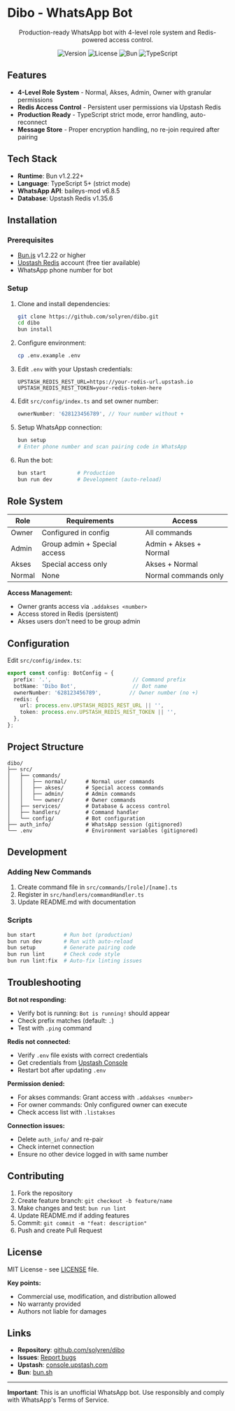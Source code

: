# Dibo - WhatsApp Bot

<div align="center">

Production-ready WhatsApp bot with 4-level role system and Redis-powered access control.

![Version](https://img.shields.io/badge/version-0.0.0-blue.svg)
![License](https://img.shields.io/badge/license-MIT-green.svg)
![Bun](https://img.shields.io/badge/Bun-%3E%3D1.2.22-orange.svg)
![TypeScript](https://img.shields.io/badge/TypeScript-5.0-blue.svg)

</div>

## Features

- **4-Level Role System** - Normal, Akses, Admin, Owner with granular permissions
- **Redis Access Control** - Persistent user permissions via Upstash Redis
- **Production Ready** - TypeScript strict mode, error handling, auto-reconnect
- **Message Store** - Proper encryption handling, no re-join required after pairing

## Tech Stack

- **Runtime**: Bun v1.2.22+
- **Language**: TypeScript 5+ (strict mode)
- **WhatsApp API**: baileys-mod v6.8.5
- **Database**: Upstash Redis v1.35.6

## Installation

### Prerequisites

- [Bun.js](https://bun.sh/docs/installation) v1.2.22 or higher
- [Upstash Redis](https://console.upstash.com/) account (free tier available)
- WhatsApp phone number for bot

### Setup

1. Clone and install dependencies:
   ```bash
   git clone https://github.com/solyren/dibo.git
   cd dibo
   bun install
   ```

2. Configure environment:
   ```bash
   cp .env.example .env
   ```

3. Edit `.env` with your Upstash credentials:
   ```env
   UPSTASH_REDIS_REST_URL=https://your-redis-url.upstash.io
   UPSTASH_REDIS_REST_TOKEN=your-redis-token-here
   ```

4. Edit `src/config/index.ts` and set owner number:
   ```typescript
   ownerNumber: '628123456789', // Your number without +
   ```

5. Setup WhatsApp connection:
   ```bash
   bun setup
   # Enter phone number and scan pairing code in WhatsApp
   ```

6. Run the bot:
   ```bash
   bun start          # Production
   bun run dev        # Development (auto-reload)
   ```

## Role System

| Role | Requirements | Access |
|------|-------------|--------|
| Owner | Configured in config | All commands |
| Admin | Group admin + Special access | Admin + Akses + Normal |
| Akses | Special access only | Akses + Normal |
| Normal | None | Normal commands only |

**Access Management:**
- Owner grants access via `.addakses <number>`
- Access stored in Redis (persistent)
- Akses users don't need to be group admin

## Configuration

Edit `src/config/index.ts`:

```typescript
export const config: BotConfig = {
  prefix: '.',                          // Command prefix
  botName: 'Dibo Bot',                  // Bot name
  ownerNumber: '628123456789',         // Owner number (no +)
  redis: {
    url: process.env.UPSTASH_REDIS_REST_URL || '',
    token: process.env.UPSTASH_REDIS_REST_TOKEN || '',
  },
};
```

## Project Structure

```
dibo/
├── src/
│   ├── commands/
│   │   ├── normal/      # Normal user commands
│   │   ├── akses/       # Special access commands
│   │   ├── admin/       # Admin commands
│   │   └── owner/       # Owner commands
│   ├── services/        # Database & access control
│   ├── handlers/        # Command handler
│   └── config/          # Bot configuration
├── auth_info/           # WhatsApp session (gitignored)
└── .env                 # Environment variables (gitignored)
```

## Development

### Adding New Commands

1. Create command file in `src/commands/[role]/[name].ts`
2. Register in `src/handlers/commandHandler.ts`
3. Update README.md with documentation

### Scripts

```bash
bun start         # Run bot (production)
bun run dev       # Run with auto-reload
bun setup         # Generate pairing code
bun run lint      # Check code style
bun run lint:fix  # Auto-fix linting issues
```

## Troubleshooting

**Bot not responding:**
- Verify bot is running: `Bot is running!` should appear
- Check prefix matches (default: `.`)
- Test with `.ping` command

**Redis not connected:**
- Verify `.env` file exists with correct credentials
- Get credentials from [Upstash Console](https://console.upstash.com/)
- Restart bot after updating `.env`

**Permission denied:**
- For akses commands: Grant access with `.addakses <number>`
- For owner commands: Only configured owner can execute
- Check access list with `.listakses`

**Connection issues:**
- Delete `auth_info/` and re-pair
- Check internet connection
- Ensure no other device logged in with same number

## Contributing

1. Fork the repository
2. Create feature branch: `git checkout -b feature/name`
3. Make changes and test: `bun run lint`
4. Update README.md if adding features
5. Commit: `git commit -m "feat: description"`
6. Push and create Pull Request

## License

MIT License - see [LICENSE](LICENSE) file.

**Key points:**
- Commercial use, modification, and distribution allowed
- No warranty provided
- Authors not liable for damages

## Links

- **Repository**: [github.com/solyren/dibo](https://github.com/solyren/dibo)
- **Issues**: [Report bugs](https://github.com/solyren/dibo/issues)
- **Upstash**: [console.upstash.com](https://console.upstash.com/)
- **Bun**: [bun.sh](https://bun.sh/)

---

**Important**: This is an unofficial WhatsApp bot. Use responsibly and comply with WhatsApp's Terms of Service.
